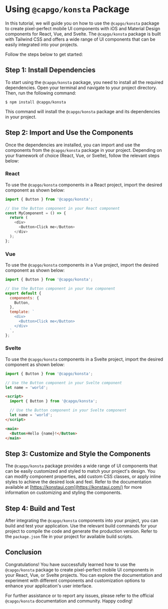 # Using `@capgo/konsta` Package

In this tutorial, we will guide you on how to use the `@capgo/konsta` package to create pixel-perfect mobile UI components with iOS and Material Design components for React, Vue, and Svelte. The `@capgo/konsta` package is built with Tailwind CSS and offers a wide range of UI components that can be easily integrated into your projects.

Follow the steps below to get started:

## Step 1: Install Dependencies

To start using the `@capgo/konsta` package, you need to install all the required dependencies. Open your terminal and navigate to your project directory. Then, run the following command:

```shell
$ npm install @capgo/konsta
```

This command will install the `@capgo/konsta` package and its dependencies in your project.

## Step 2: Import and Use the Components

Once the dependencies are installed, you can import and use the components from the `@capgo/konsta` package in your project. Depending on your framework of choice (React, Vue, or Svelte), follow the relevant steps below:

### React

To use the `@capgo/konsta` components in a React project, import the desired component as shown below:

```javascript
import { Button } from '@capgo/konsta';

// Use the Button component in your React component
const MyComponent = () => {
  return (
    <div>
      <Button>Click me</Button>
    </div>
  );
};
```

### Vue

To use the `@capgo/konsta` components in a Vue project, import the desired component as shown below:

```javascript
import { Button } from '@capgo/konsta';

// Use the Button component in your Vue component
export default {
  components: {
    Button,
  },
  template: `
    <div>
      <Button>Click me</Button>
    </div>
  `,
};
```

### Svelte

To use the `@capgo/konsta` components in a Svelte project, import the desired component as shown below:

```javascript
import { Button } from '@capgo/konsta';

// Use the Button component in your Svelte component
let name = 'world';
```

```html
<script>
  import { Button } from '@capgo/konsta';

  // Use the Button component in your Svelte component
  let name = 'world';
</script>

<main>
  <Button>Hello {name}!</Button>
</main>
```

## Step 3: Customize and Style the Components

The `@capgo/konsta` package provides a wide range of UI components that can be easily customized and styled to match your project's design. You can modify component properties, add custom CSS classes, or apply inline styles to achieve the desired look and feel. Refer to the documentation available at [https://konstaui.com](https://konstaui.com/) for more information on customizing and styling the components.

## Step 4: Build and Test

After integrating the `@capgo/konsta` components into your project, you can build and test your application. Use the relevant build commands for your project to compile the code and generate the production version. Refer to the `package.json` file in your project for available build scripts.

## Conclusion

Congratulations! You have successfully learned how to use the `@capgo/konsta` package to create pixel-perfect mobile UI components in your React, Vue, or Svelte projects. You can explore the documentation and experiment with different components and customization options to enhance your application's user interface.

For further assistance or to report any issues, please refer to the official `@capgo/konsta` documentation and community. Happy coding!
